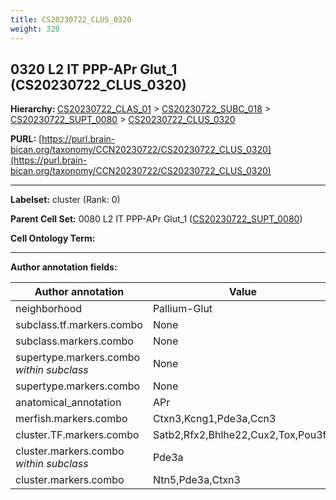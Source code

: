 ```yaml
---
title: CS20230722_CLUS_0320
weight: 320
---
```

## 0320 L2 IT PPP-APr Glut_1 (CS20230722_CLUS_0320)
<b>Hierarchy: </b>
[CS20230722_CLAS_01](../CS20230722_CLAS_01) >
[CS20230722_SUBC_018](../CS20230722_SUBC_018) >
[CS20230722_SUPT_0080](../CS20230722_SUPT_0080) >
[CS20230722_CLUS_0320](../CS20230722_CLUS_0320)

**PURL:** [https://purl.brain-bican.org/taxonomy/CCN20230722/CS20230722_CLUS_0320](https://purl.brain-bican.org/taxonomy/CCN20230722/CS20230722_CLUS_0320)

---


**Labelset:** cluster (Rank: 0)

**Parent Cell Set:** 0080 L2 IT PPP-APr Glut_1 ([CS20230722_SUPT_0080](../CS20230722_SUPT_0080))



**Cell Ontology Term:** 

[MARKER GENES.]: #


---

[TRANSFERRED ANNOTATIONS.]: #


[AUTHOR ANNOTATION FIELDS.]: #


**Author annotation fields:**

| Author annotation | Value |
|-------------------|-------|
|neighborhood|Pallium-Glut|
|subclass.tf.markers.combo|None|
|subclass.markers.combo|None|
|supertype.markers.combo _within subclass_|None|
|supertype.markers.combo|None|
|anatomical_annotation|APr|
|merfish.markers.combo|Ctxn3,Kcng1,Pde3a,Ccn3|
|cluster.TF.markers.combo|Satb2,Rfx2,Bhlhe22,Cux2,Tox,Pou3f3|
|cluster.markers.combo _within subclass_|Pde3a|
|cluster.markers.combo|Ntn5,Pde3a,Ctxn3|
